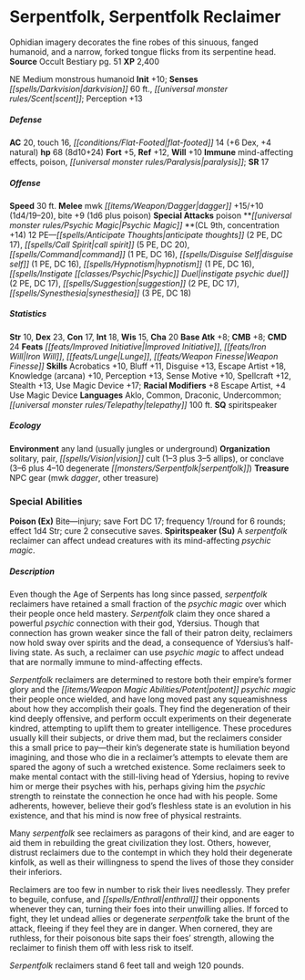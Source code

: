﻿---
cssclass: [monsters]
title1: Serpentfolk, Serpentfolk Reclaimer
desc_short: Ophidian imagery decorates the fine robes of this sinuous, fanged humanoid,
  and a narrow, forked tongue flicks from its serpentine head.
title2: Serpentfolk Reclaimer
CR: 6
sources:
- name: Occult Bestiary
  page: 51
  link: http://paizo.com/products/btpy9g21?Pathfinder-Campaign-Setting-Occult-Bestiary
XP: 2400
alignment: NE
size: Medium
type: monstrous humanoid
initiative:
  bonus: 10
senses:
  darkvision: 60
  scent: true
AC:
  AC: 20
  touch: 16
  flat_footed: 14
  components:
    dex: 6
    natural: 4
HP:
  HP: 68
  long: 8d10+24
saves:
  fort: 5
  ref: 12
  will: 10
immunities:
- mind-affecting effects
- poison
- paralysis
SR: 17
speeds:
  base: 30
attacks:
  melee:
  - - text: mwk dagger +15/+10 (1d4/19-20)
      entries:
      - - damage: 1d4
          crit_range: 19-20
      attack: mwk dagger
      bonus:
      - 15
      - 10
    - text: bite +9 (1d6 plus poison)
      entries:
      - - damage: 1d6
        - effect: poison
      attack: bite
      bonus:
      - 9
  special:
  - poison
psychic_magic:
  entries:
  - superscripts:
    - OA
    name: anticipate thoughts
    PE: 2
    DC: 17
  - superscripts:
    - OA
    name: call spirit
    PE: 5
    DC: 20
  - name: command
    PE: 1
    DC: 16
  - name: disguise self
    PE: 1
    DC: 16
  - name: hypnotism
    PE: 1
    DC: 16
  - superscripts:
    - OA
    name: instigate psychic duel
    PE: 2
    DC: 17
  - name: suggestion
    PE: 2
    DC: 17
  - superscripts:
    - OA
    name: synesthesia
    PE: 3
    DC: 18
  sources:
  - name: default
    CL: 9
    concentration: 14
  PE: 12
ability_scores:
  STR: 10
  DEX: 23
  CON: 17
  INT: 18
  WIS: 15
  CHA: 20
BAB: 8
CMB: 8
CMD: 24
feats:
- name: Improved Initiative
- name: Iron Will
- name: Lunge
- name: Weapon Finesse
skills:
  Acrobatics: 10
  Bluff: 11
  Disguise: 13
  Escape Artist: 18
  Knowledge (arcana): 10
  Perception: 13
  Sense Motive: 10
  Spellcraft: 12
  Stealth: 13
  Use Magic Device: 17
  _racial_mods:
    Escape Artist:
      _: 8
    Use Magic Device:
      _: 4
languages:
- Aklo
- Common
- Draconic
- Undercommon
- telepathy 100 ft.
special_qualities:
- spiritspeaker
ecology:
  environment: any land (usually jungles or underground)
  organization: solitary, pair, vision cult (1-3 plus 3-5 allips), or conclave (3-6
    plus 4-10 degenerate serpentfolk)
  treasure_type: NPC Gear
  treasure:
  - mwk dagger
  - other treasure
special_abilities:
  Poison (Ex): Bite-injury; save Fort DC 17; frequency 1/round for 6 rounds; effect
    1d4 Str; cure 2 consecutive saves.
  Spiritspeaker (Su): A serpentfolk reclaimer can affect undead creatures with its
    mind-affecting psychic magic.
desc_long: |-
  Even though the Age of Serpents has long since passed, serpentfolk reclaimers have retained a small fraction of the psychic magic over which their people once held mastery. Serpentfolk claim they once shared a powerful psychic connection with their god, Ydersius. Though that connection has grown weaker since the fall of their patron deity, reclaimers now hold sway over spirits and the dead, a consequence of Ydersius's half-living state. As such, a reclaimer can use psychic magic to affect undead that are normally immune to mind-affecting effects.

  Serpentfolk reclaimers are determined to restore both their empire's former glory and the potent psychic magic their people once wielded, and have long moved past any squeamishness about how they accomplish their goals. They find the degeneration of their kind deeply offensive, and perform occult experiments on their degenerate kindred, attempting to uplift them to greater intelligence. These procedures usually kill their subjects, or drive them mad, but the reclaimers consider this a small price to pay-their kin's degenerate state is humiliation beyond imagining, and those who die in a reclaimer's attempts to elevate them are spared the agony of such a wretched existence. Some reclaimers seek to make mental contact with the still-living head of Ydersius, hoping to revive him or merge their psyches with his, perhaps giving him the psychic strength to reinstate the connection he once had with his people. Some adherents, however, believe their god's fleshless state is an evolution in his existence, and that his mind is now free of physical restraints.

  Many serpentfolk see reclaimers as paragons of their kind, and are eager to aid them in rebuilding the great civilization they lost. Others, however, distrust reclaimers due to the contempt in which they hold their degenerate kinfolk, as well as their willingness to spend the lives of those they consider their inferiors.

  Reclaimers are too few in number to risk their lives needlessly. They prefer to beguile, confuse, and enthrall their opponents whenever they can, turning their foes into their unwilling allies. If forced to fight, they let undead allies or degenerate serpentfolk take the brunt of the attack, fleeing if they feel they are in danger. When cornered, they are ruthless, for their poisonous bite saps their foes' strength, allowing the reclaimer to finish them off with less risk to itself.

  Serpentfolk reclaimers stand 6 feet tall and weigh 120 pounds.

---

# Serpentfolk, Serpentfolk Reclaimer
Ophidian imagery decorates the fine robes of this sinuous, fanged humanoid, and a narrow, forked tongue flicks from its serpentine head.
**Source** Occult Bestiary pg. 51
**XP** 2,400

NE Medium monstrous humanoid
**Init** +10; **Senses** _[[spells/Darkvision|darkvision]]_ 60 ft., _[[universal monster rules/Scent|scent]]_; Perception +13

##### Defense

**AC** 20, touch 16, _[[conditions/Flat-Footed|flat-footed]]_ 14 (+6 Dex, +4 natural)
**hp** 68 (8d10+24)
**Fort** +5, **Ref** +12, **Will** +10
**Immune** mind-affecting effects, poison, _[[universal monster rules/Paralysis|paralysis]]_; **SR** 17

##### Offense
**Speed** 30 ft.
**Melee** mwk _[[items/Weapon/Dagger|dagger]]_ +15/+10 (1d4/19–20), bite +9 (1d6 plus poison)
**Special Attacks** poison
**_[[universal monster rules/Psychic Magic|Psychic Magic]]_ **(CL 9th, concentration +14)
12 PE—_[[spells/Anticipate Thoughts|anticipate thoughts]]_ (2 PE, DC 17), _[[spells/Call Spirit|call spirit]]_ (5 PE, DC 20), _[[spells/Command|command]]_ (1 PE, DC 16), _[[spells/Disguise Self|disguise self]]_ (1 PE, DC 16), _[[spells/Hypnotism|hypnotism]]_ (1 PE, DC 16), _[[spells/Instigate _[[classes/Psychic|Psychic]]_ Duel|instigate _psychic_ duel]]_ (2 PE, DC 17), _[[spells/Suggestion|suggestion]]_ (2 PE, DC 17), _[[spells/Synesthesia|synesthesia]]_ (3 PE, DC 18)

##### Statistics
**Str** 10, **Dex** 23, **Con** 17, **Int** 18, **Wis** 15, **Cha** 20
**Base Atk** +8; **CMB** +8; **CMD** 24
**Feats** _[[feats/Improved Initiative|Improved Initiative]]_, _[[feats/Iron Will|Iron Will]]_, _[[feats/Lunge|Lunge]]_, _[[feats/Weapon Finesse|Weapon Finesse]]_
**Skills** Acrobatics +10, Bluff +11, Disguise +13, Escape Artist +18, Knowledge (arcana) +10, Perception +13, Sense Motive +10, Spellcraft +12, Stealth +13, Use Magic Device +17; **Racial Modifiers** +8 Escape Artist, +4 Use Magic Device
**Languages** Aklo, Common, Draconic, Undercommon; _[[universal monster rules/Telepathy|telepathy]]_ 100 ft.
**SQ** spiritspeaker

##### Ecology

**Environment** any land (usually jungles or underground)
**Organization** solitary, pair, _[[spells/Vision|vision]]_ cult (1–3 plus 3–5 allips), or conclave (3–6 plus 4–10 degenerate _[[monsters/Serpentfolk|serpentfolk]]_)
**Treasure** NPC gear (mwk _dagger_, other treasure)

### Special Abilities

**Poison (Ex)** Bite—injury; save Fort DC 17; frequency 1/round for 6 rounds; effect 1d4 Str; cure 2 consecutive saves.
**Spiritspeaker (Su)** A _serpentfolk_ reclaimer can affect undead creatures with its mind-affecting _psychic magic_.

##### Description

Even though the Age of Serpents has long since passed, _serpentfolk_ reclaimers have retained a small fraction of the _psychic magic_ over which their people once held mastery. _Serpentfolk_ claim they once shared a powerful _psychic_ connection with their god, Ydersius. Though that connection has grown weaker since the fall of their patron deity, reclaimers now hold sway over spirits and the dead, a consequence of Ydersius’s half-living state. As such, a reclaimer can use _psychic magic_ to affect undead that are normally immune to mind-affecting effects.

_Serpentfolk_ reclaimers are determined to restore both their empire’s former glory and the _[[items/Weapon Magic Abilities/Potent|potent]]_ _psychic magic_ their people once wielded, and have long moved past any squeamishness about how they accomplish their goals. They find the degeneration of their kind deeply offensive, and perform occult experiments on their degenerate kindred, attempting to uplift them to greater intelligence. These procedures usually kill their subjects, or drive them mad, but the reclaimers consider this a small price to pay—their kin’s degenerate state is humiliation beyond imagining, and those who die in a reclaimer’s attempts to elevate them are spared the agony of such a wretched existence. Some reclaimers seek to make mental contact with the still-living head of Ydersius, hoping to revive him or merge their psyches with his, perhaps giving him the _psychic_ strength to reinstate the connection he once had with his people. Some adherents, however, believe their god’s fleshless state is an evolution in his existence, and that his mind is now free of physical restraints.

Many _serpentfolk_ see reclaimers as paragons of their kind, and are eager to aid them in rebuilding the great civilization they lost. Others, however, distrust reclaimers due to the contempt in which they hold their degenerate kinfolk, as well as their willingness to spend the lives of those they consider their inferiors.

Reclaimers are too few in number to risk their lives needlessly. They prefer to beguile, confuse, and _[[spells/Enthrall|enthrall]]_ their opponents whenever they can, turning their foes into their unwilling allies. If forced to fight, they let undead allies or degenerate _serpentfolk_ take the brunt of the attack, fleeing if they feel they are in danger. When cornered, they are ruthless, for their poisonous bite saps their foes’ strength, allowing the reclaimer to finish them off with less risk to itself.

_Serpentfolk_ reclaimers stand 6 feet tall and weigh 120 pounds.